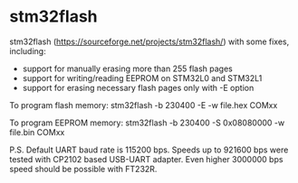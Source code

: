 # stm32flash

stm32flash (https://sourceforge.net/projects/stm32flash/) with some fixes, including:
* support for manually erasing more than 255 flash pages
* support for writing/reading EEPROM on STM32L0 and STM32L1
* support for erasing necessary flash pages only with -E option

To program flash memory:
stm32flash -b 230400 -E -w file.hex COMxx

To program EEPROM memory:
stm32flash -b 230400 -S 0x08080000 -w file.bin COMxx

P.S. Default UART baud rate is 115200 bps. Speeds up to 921600 bps were tested with CP2102 based USB-UART adapter. Even higher 3000000 bps speed should be possible with FT232R.
